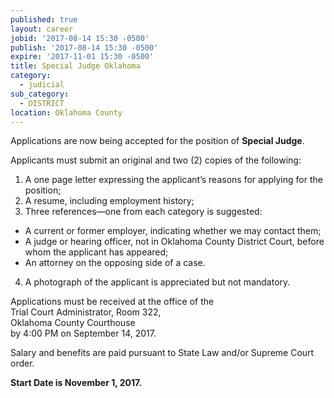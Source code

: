 ```yaml
---
published: true
layout: career
jobid: '2017-08-14 15:30 -0500'
publish: '2017-08-14 15:30 -0500'
expire: '2017-11-01 15:30 -0500'
title: Special Judge Oklahoma
category:
  - judicial
sub_category:
  - DISTRICT
location: Oklahoma County
---
```

Applications are now being accepted for the position of **Special Judge**. 

Applicants must submit an original and two (2) copies of the following:

1. A one page letter expressing the applicant’s reasons for applying for the position;
2. A resume, including employment history;
3. Three references—one from each category is suggested: 
 - A current or former employer, indicating whether we may contact them;
 - A judge or hearing officer, not in Oklahoma County District Court, before whom the applicant has appeared;
 - An attorney on the opposing side of a case.
4. A photograph of the applicant is appreciated but not mandatory. 

Applications must be received at the office of the  
Trial Court Administrator, Room 322,   
Oklahoma County Courthouse  
by 4:00 PM on September 14, 2017.

Salary and benefits are paid pursuant to State Law and/or Supreme Court order.

**Start Date is November 1, 2017.**

